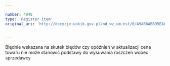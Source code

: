```yaml
---

number: 4948
type: 'Register item'
original_uri: 'http://decyzje.uokik.gov.pl/nd_wz_um.nsf/0/A9AB8ABB95EA6109C1257B8E0030E4AF?OpenDocument'


---
```


Błędnie wskazana na skutek błędów czy opóźnień w aktualizacji cena towaru nie może stanowić podstawy do wysuwania roszczeń wobec sprzedawcy
